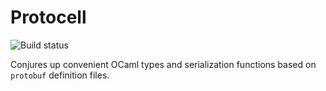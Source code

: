 # Protocell

![Build status](https://travis-ci.org/martinslota/protocell.svg?branch=master)

Conjures up convenient OCaml types and serialization functions based on
`protobuf` definition files.
